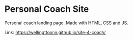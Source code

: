 # Personal Coach Site

Personal coach landing page. Made with HTML, CSS and JS.

Link: https://wellingttoonn.github.io/site-4-coach/
